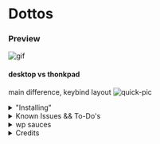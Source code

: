 # Dottos
### Preview
![gif]()
#### desktop vs thonkpad
main difference, keybind layout
![quick-pic]()

<details>
  
<summary> "Installing" </summary>

If you wish to replicate this set-up, you can follow the instructions written in the `giudalines.sh` file

Although it may be tempting to just run, it IS NOT an install script, and IT WILL most likely break your system in one way or another (if it even launches that is): ![uragirimono](giudalines.sh)

https://github.com/Not-Glunk/dotfiles-gratia/blob/a954e396296991dc2aaba3b85c9f198bf30f9961/giudalines.sh?plain=1

</details>


<details>
  
<summary> Known Issues && To-Do's </summary>

#### Known Issues
- Powerprofiles are inverted ('Performance' limits the CPU, while 'Power Saver' lets it go nuts)
- Quicksettings Random Wallpaper is executed multiple times on thonkpad for some hellish reason
- Selected Area Screenshot (`!full`) not sending notification unless a second is taken when using `grimblast` instead of `wayshot`
- Push-To-Talk AGS bar widget not updating unless by direct triggering
- AGS sometimes freezing: unknown cause or fix other than relaunching
- failed to find a way to set AGS qt env variable for dark/light theme switching (needed for software ran by the launcher)
- Hyprlock not launching on nvidia (after update) ---> compile from source
#### To-Do
- (personal): scripts to automate nzxt fan curve and rgb + lights off when 'suspended'
- (personal): vim config
- make apps ran via ags launcher not tied to ags
- fix known issues

</details>

<details>
<summary> wp sauces </summary>
</details>

<details>
  
<summary> Credits </summary>

- [Aylur](https://github.com/Aylur) for the AGS [dotfiles](https://github.com/Aylur/dotfiles) from which i based my AGS config, and of course for [AGS](https://github.com/Aylur/ags) itself :D
- [Spyder-0](https://github.com/Spyder-0) for the Cava ![Color Gradient](https://github.com/Spyder-0/Cava-Config-File/blob/main/config)
- TODO: kk.mp4
- every other project (which you can most likely find in ![giudalines.sh](giudalines.sh)) :)

</details>
